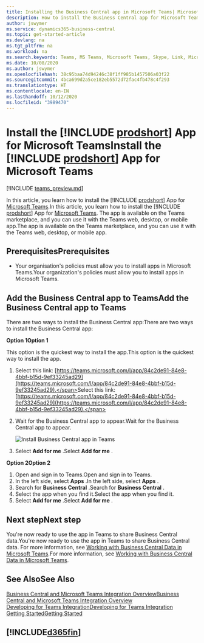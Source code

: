 ```yaml
---
title: Installing the Business Central app in Microsoft Teams| Microsoft Docs
description: How to install the Business Central app for Microsoft Teams.
author: jswymer
ms.service: dynamics365-business-central
ms.topic: get-started-article
ms.devlang: na
ms.tgt_pltfrm: na
ms.workload: na
ms.search.keywords: Teams, MS Teams, Microsoft Teams, Skype, Link, Microsoft 365, collaborate, collaboration, teamwork
ms.date: 10/08/2020
ms.author: jswymer
ms.openlocfilehash: 38c95baa74d94246c38f1ff985b1457506a03f22
ms.sourcegitcommit: 4bca699d2a5ce182eb5572d72fac4fb478c4f293
ms.translationtype: HT
ms.contentlocale: en-IN
ms.lasthandoff: 10/12/2020
ms.locfileid: "3989470"
---
```

# <a name="install-the-prodshort-app-for-microsoft-teams"></a><span data-ttu-id="491ee-103">Install the [!INCLUDE [prodshort](includes/prodshort.md)] App for Microsoft Teams</span><span class="sxs-lookup"><span data-stu-id="491ee-103">Install the [!INCLUDE [prodshort](includes/prodshort.md)] App for Microsoft Teams</span></span>

[!INCLUDE [teams_preview.md](includes/teams_preview.md)]

<span data-ttu-id="491ee-104">In this article, you learn how to install the [!INCLUDE [prodshort](includes/prodshort.md)] App for [Microsoft Teams](https://www.microsoft.com/en-us/microsoft-365/microsoft-teams).</span><span class="sxs-lookup"><span data-stu-id="491ee-104">In this article, you learn how to install the [!INCLUDE [prodshort](includes/prodshort.md)] App for [Microsoft Teams](https://www.microsoft.com/en-us/microsoft-365/microsoft-teams).</span></span> <span data-ttu-id="491ee-105">The app is available on the Teams marketplace, and you can use it with the Teams web, desktop, or mobile app.</span><span class="sxs-lookup"><span data-stu-id="491ee-105">The app is available on the Teams marketplace, and you can use it with the Teams web, desktop, or mobile app.</span></span>

## <a name="prerequisites"></a><span data-ttu-id="491ee-106">Prerequisites</span><span class="sxs-lookup"><span data-stu-id="491ee-106">Prerequisites</span></span>

- <span data-ttu-id="491ee-107">Your organisation's policies must allow you to install apps in Microsoft Teams.</span><span class="sxs-lookup"><span data-stu-id="491ee-107">Your organization's policies must allow you to install apps in Microsoft Teams.</span></span>

## <a name="add-the-business-central-app-to-teams"></a><span data-ttu-id="491ee-108">Add the Business Central app to Teams</span><span class="sxs-lookup"><span data-stu-id="491ee-108">Add the Business Central app to Teams</span></span>

<span data-ttu-id="491ee-109">There are two ways to install the Business Central app:</span><span class="sxs-lookup"><span data-stu-id="491ee-109">There are two ways to install the Business Central app:</span></span>

<span data-ttu-id="491ee-110">**Option 1**</span><span class="sxs-lookup"><span data-stu-id="491ee-110">**Option 1**</span></span>

<span data-ttu-id="491ee-111">This option is the quickest way to install the app.</span><span class="sxs-lookup"><span data-stu-id="491ee-111">This option is the quickest way to install the app.</span></span>

1. <span data-ttu-id="491ee-112">Select this link: [https://teams.microsoft.com/l/app/84c2de91-84e8-4bbf-b15d-9ef33245ad29](https://teams.microsoft.com/l/app/84c2de91-84e8-4bbf-b15d-9ef33245ad29).</span><span class="sxs-lookup"><span data-stu-id="491ee-112">Select this link: [https://teams.microsoft.com/l/app/84c2de91-84e8-4bbf-b15d-9ef33245ad29](https://teams.microsoft.com/l/app/84c2de91-84e8-4bbf-b15d-9ef33245ad29).</span></span>

2. <span data-ttu-id="491ee-113">Wait for the Business Central app to appear.</span><span class="sxs-lookup"><span data-stu-id="491ee-113">Wait for the Business Central app to appear.</span></span>

    ![Install Business Central app in Teams](media/teams-install-app.png)

3. <span data-ttu-id="491ee-115">Select **Add for me** .</span><span class="sxs-lookup"><span data-stu-id="491ee-115">Select **Add for me** .</span></span>

<span data-ttu-id="491ee-116">**Option 2**</span><span class="sxs-lookup"><span data-stu-id="491ee-116">**Option 2**</span></span>

1. <span data-ttu-id="491ee-117">Open and sign in to Teams.</span><span class="sxs-lookup"><span data-stu-id="491ee-117">Open and sign in to Teams.</span></span>
2. <span data-ttu-id="491ee-118">In the left side, select **Apps** .</span><span class="sxs-lookup"><span data-stu-id="491ee-118">In the left side, select **Apps** .</span></span>
3. <span data-ttu-id="491ee-119">Search for **Business Central** .</span><span class="sxs-lookup"><span data-stu-id="491ee-119">Search for **Business Central** .</span></span>
4. <span data-ttu-id="491ee-120">Select the app when you find it.</span><span class="sxs-lookup"><span data-stu-id="491ee-120">Select the app when you find it.</span></span>
5. <span data-ttu-id="491ee-121">Select **Add for me** .</span><span class="sxs-lookup"><span data-stu-id="491ee-121">Select **Add for me** .</span></span>

## <a name="next-step"></a><span data-ttu-id="491ee-122">Next step</span><span class="sxs-lookup"><span data-stu-id="491ee-122">Next step</span></span>

<span data-ttu-id="491ee-123">You're now ready to use the app in Teams to share Business Central data.</span><span class="sxs-lookup"><span data-stu-id="491ee-123">You're now ready to use the app in Teams to share Business Central data.</span></span> <span data-ttu-id="491ee-124">For more information, see [Working with Business Central Data in Microsoft Teams](across-working-with-teams.md).</span><span class="sxs-lookup"><span data-stu-id="491ee-124">For more information, see [Working with Business Central Data in Microsoft Teams](across-working-with-teams.md).</span></span>

## <a name="see-also"></a><span data-ttu-id="491ee-125">See Also</span><span class="sxs-lookup"><span data-stu-id="491ee-125">See Also</span></span>

[<span data-ttu-id="491ee-126">Business Central and Microsoft Teams Integration Overview</span><span class="sxs-lookup"><span data-stu-id="491ee-126">Business Central and Microsoft Teams Integration Overview</span></span>](across-teams-overview.md)  
[<span data-ttu-id="491ee-127">Developing for Teams Integration</span><span class="sxs-lookup"><span data-stu-id="491ee-127">Developing for Teams Integration</span></span>](/dynamics365/business-central/dev-itpro/developer/devenv-develop-for-teams)  
[<span data-ttu-id="491ee-128">Getting Started</span><span class="sxs-lookup"><span data-stu-id="491ee-128">Getting Started</span></span>](product-get-started.md)  

## [!INCLUDE[d365fin](includes/free_trial_md.md)]  
